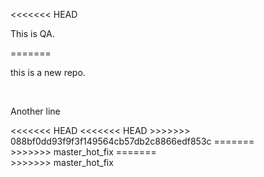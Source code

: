 <<<<<<< HEAD
<p> This is QA. </p>
=======
<p> this is a new repo. </p>
<br>
</p> Another line </p>
<<<<<<< HEAD
<<<<<<< HEAD
>>>>>>> 088bf0dd93f9f3f149564cb57db2c8866edf853c
=======
<br>
>>>>>>> master_hot_fix
=======
<br>
>>>>>>> master_hot_fix
